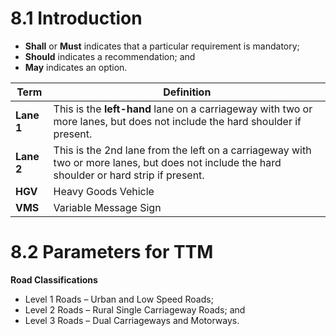 # 8.1 Introduction
- **Shall** or **Must** indicates that a particular requirement is mandatory;
- **Should** indicates a recommendation; and
- **May** indicates an option.

| Term | Definition |
| ------------ | ---- |
| **Lane 1** | This is the **left-hand** lane on a carriageway with two or more lanes, but does not include the hard shoulder if present. |
| **Lane 2** | This is the 2nd lane from the left on a carriageway with two or more lanes, but does not include the hard shoulder or hard strip if present. |
| **HGV** | Heavy Goods Vehicle |
| **VMS** | Variable Message Sign |

#  8.2 Parameters for TTM
**Road Classifications**
- Level 1 Roads – Urban and Low Speed Roads;
- Level 2 Roads – Rural Single Carriageway Roads; and
- Level 3 Roads – Dual Carriageways and Motorways.


